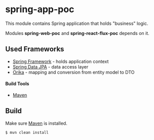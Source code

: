 # spring-app-poc

This module contains Spring application that holds "business" logic. 

Modules **spring-web-poc** and **spring-react-flux-poc** depends on it.

## Used Frameworks

- [Spring Framework](https://projects.spring.io/spring-framework/) - holds application context
- [Spring Data JPA](http://projects.spring.io/spring-data-jpa/) - data access layer
- [Orika](http://orika-mapper.github.io/orika-docs/) - mapping and conversion from entity model to DTO

#### Build Tools

- [Maven](https://maven.apache.org/)

## Build

Make sure [Maven](https://maven.apache.org/) is installed.

```
$ mvn clean install
```


